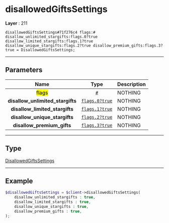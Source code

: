 # disallowedGiftsSettings

**Layer** : 211

```tl
disallowedGiftsSettings#71f276c4 flags:# disallow_unlimited_stargifts:flags.0?true disallow_limited_stargifts:flags.1?true disallow_unique_stargifts:flags.2?true disallow_premium_gifts:flags.3?true = DisallowedGiftsSettings;
```

---

## Parameters

| Name | Type | Description |
| :---: | :---: | :--- |
| <mark>flags</mark> | [`#`](type/#) | NOTHING |
| **disallow_unlimited_stargifts** | [`flags.0?true`](type/true) | NOTHING |
| **disallow_limited_stargifts** | [`flags.1?true`](type/true) | NOTHING |
| **disallow_unique_stargifts** | [`flags.2?true`](type/true) | NOTHING |
| **disallow_premium_gifts** | [`flags.3?true`](type/true) | NOTHING |

---

## Type

[DisallowedGiftsSettings](type/DisallowedGiftsSettings)

---

## Example

```php
$disallowedGiftsSettings = $client->disallowedGiftsSettings(
	disallow_unlimited_stargifts : true,
	disallow_limited_stargifts : true,
	disallow_unique_stargifts : true,
	disallow_premium_gifts : true,
);
```